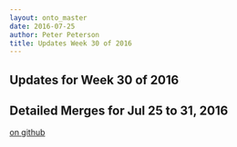 ```yaml
---
layout: onto_master
date: 2016-07-25
author: Peter Peterson
title: Updates Week 30 of 2016
---
```

Updates for Week 30 of 2016
---------------------------

Detailed Merges for Jul 25 to 31, 2016
--------------------------------------
[on github](https://github.com/mantidproject/mantid/pulls?q=is%3Apr+merged%3A2016-07-26..2016-07-31)

